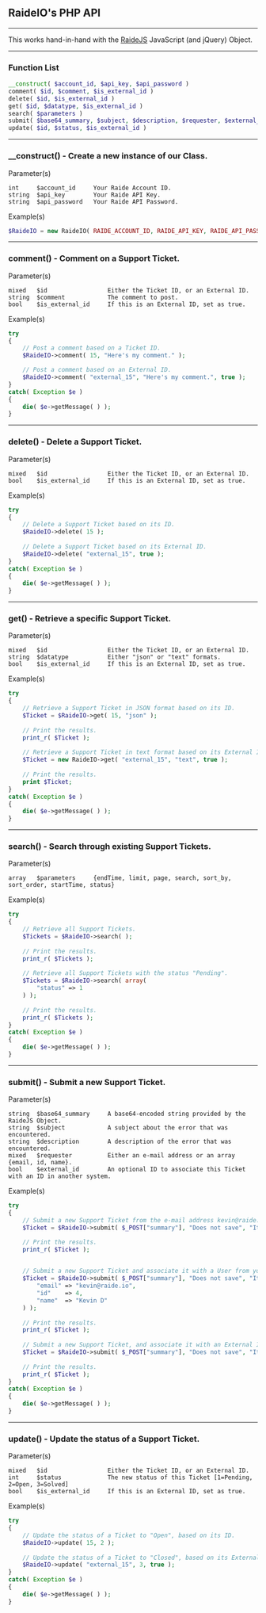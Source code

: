 ## RaideIO's PHP API

---

This works hand-in-hand with the [RaideJS](https://github.com/RaideIO/jQuery) JavaScript (and jQuery) Object.

---

### Function List

```php
__construct( $account_id, $api_key, $api_password )
comment( $id, $comment, $is_external_id )
delete( $id, $is_external_id )
get( $id, $datatype, $is_external_id )
search( $parameters )
submit( $base64_summary, $subject, $description, $requester, $external_id )
update( $id, $status, $is_external_id )
```

---

### __construct() - Create a new instance of our Class.

Parameter(s)

```
int     $account_id     Your Raide Account ID.
string  $api_key        Your Raide API Key.
string  $api_password   Your Raide API Password.
```

Example(s)

```php
$RaideIO = new RaideIO( RAIDE_ACCOUNT_ID, RAIDE_API_KEY, RAIDE_API_PASSWORD );
```

---

### comment() - Comment on a Support Ticket.

Parameter(s)

```
mixed   $id                 Either the Ticket ID, or an External ID.
string  $comment            The comment to post.
bool    $is_external_id     If this is an External ID, set as true.
```

Example(s)

```php
try
{
    // Post a comment based on a Ticket ID.
    $RaideIO->comment( 15, "Here's my comment." );

    // Post a comment based on an External ID.
    $RaideIO->comment( "external_15", "Here's my comment.", true );
}
catch( Exception $e )
{
    die( $e->getMessage( ) );
}
```

---

### delete() - Delete a Support Ticket.

Parameter(s)

```
mixed   $id                 Either the Ticket ID, or an External ID.
bool    $is_external_id     If this is an External ID, set as true.
```

Example(s)

```php
try
{
    // Delete a Support Ticket based on its ID.
    $RaideIO->delete( 15 );
  
    // Delete a Support Ticket based on its External ID.
    $RaideIO->delete( "external_15", true );
}
catch( Exception $e )
{
    die( $e->getMessage( ) );
}
```

---

### get() - Retrieve a specific Support Ticket.

Parameter(s)

```
mixed   $id                 Either the Ticket ID, or an External ID.
string  $datatype           Either "json" or "text" formats.
bool    $is_external_id     If this is an External ID, set as true.
```

Example(s)

```php
try
{
    // Retrieve a Support Ticket in JSON format based on its ID.
    $Ticket = $RaideIO->get( 15, "json" );
  
    // Print the results.
    print_r( $Ticket );
  
    // Retrieve a Support Ticket in text format based on its External ID.
    $Ticket = new RaideIO->get( "external_15", "text", true );
  
    // Print the results.
    print $Ticket;
}
catch( Exception $e )
{
    die( $e->getMessage( ) );
}
```

---

### search() - Search through existing Support Tickets.

Parameter(s)

```
array   $parameters     {endTime, limit, page, search, sort_by, sort_order, startTime, status}
```

Example(s)

```php
try
{
    // Retrieve all Support Tickets.
    $Tickets = $RaideIO->search( );
  
    // Print the results.
    print_r( $Tickets );
  
    // Retrieve all Support Tickets with the status "Pending".
    $Tickets = $RaideIO->search( array(
        "status" => 1
    ) );
  
    // Print the results.
    print_r( $Tickets );
}
catch( Exception $e )
{
    die( $e->getMessage( ) );
}
```

---

### submit() - Submit a new Support Ticket.

Parameter(s)

```
string  $base64_summary     A base64-encoded string provided by the RaideJS Object.
string  $subject            A subject about the error that was encountered.
string  $description        A description of the error that was encountered.
mixed   $requester          Either an e-mail address or an array {email, id, name}.
bool    $external_id        An optional ID to associate this Ticket with an ID in another system.
```

Example(s)

```php
try
{
    // Submit a new Support Ticket from the e-mail address kevin@raide.io.
    $Ticket = $RaideIO->submit( $_POST["summary"], "Does not save", "It tells me that it can not save.", "kevin@raide.io" );

    // Print the results.
    print_r( $Ticket );
  

    // Submit a new Support Ticket and associate it with a User from your application.
    $Ticket = $RaideIO->submit( $_POST["summary"], "Does not save", "It tells me that it can not save.", array(
        "email" => "kevin@raide.io",
        "id"    => 4,
        "name"  => "Kevin D"
    ) );
  
    // Print the results.
    print_r( $Ticket );
  
    // Submit a new Support Ticket, and associate it with an External ID.
    $Ticket = $RaideIO->submit( $_POST["summary"], "Does not save", "It tells me that it can not save.", "kevin@raide.io", "external_15" );
  
    // Print the results.
    print_r( $Ticket );
}
catch( Exception $e )
{
    die( $e->getMessage( ) );
}
```

---

### update() - Update the status of a Support Ticket.

Parameter(s)

```
mixed   $id                 Either the Ticket ID, or an External ID.
int     $status             The new status of this Ticket [1=Pending, 2=Open, 3=Solved]
bool    $is_external_id     If this is an External ID, set as true.
```

Example(s)

```php
try
{
    // Update the status of a Ticket to "Open", based on its ID.
    $RaideIO->update( 15, 2 );
    
    // Update the status of a Ticket to "Closed", based on its External ID.
    $RaideIO->update( "external_15", 3, true );
}
catch( Exception $e )
{
    die( $e->getMessage( ) );
}
```
